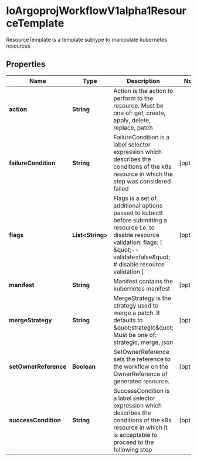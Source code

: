 

# IoArgoprojWorkflowV1alpha1ResourceTemplate

ResourceTemplate is a template subtype to manipulate kubernetes resources

## Properties

Name | Type | Description | Notes
------------ | ------------- | ------------- | -------------
**action** | **String** | Action is the action to perform to the resource. Must be one of: get, create, apply, delete, replace, patch | 
**failureCondition** | **String** | FailureCondition is a label selector expression which describes the conditions of the k8s resource in which the step was considered failed |  [optional]
**flags** | **List&lt;String&gt;** | Flags is a set of additional options passed to kubectl before submitting a resource I.e. to disable resource validation: flags: [  \&quot;--validate&#x3D;false\&quot;  # disable resource validation ] |  [optional]
**manifest** | **String** | Manifest contains the kubernetes manifest |  [optional]
**mergeStrategy** | **String** | MergeStrategy is the strategy used to merge a patch. It defaults to \&quot;strategic\&quot; Must be one of: strategic, merge, json |  [optional]
**setOwnerReference** | **Boolean** | SetOwnerReference sets the reference to the workflow on the OwnerReference of generated resource. |  [optional]
**successCondition** | **String** | SuccessCondition is a label selector expression which describes the conditions of the k8s resource in which it is acceptable to proceed to the following step |  [optional]



